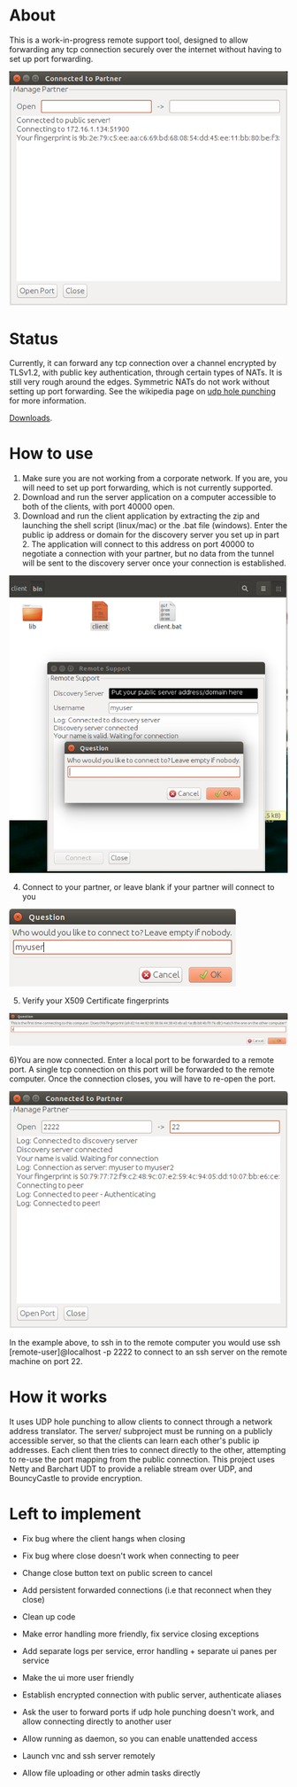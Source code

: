 # About

This is a work-in-progress remote support tool, designed to allow forwarding any tcp connection securely over the internet without having to set up port forwarding.

![screenshot 1](https://raw.githubusercontent.com/jtjj222/remote-support/master/images/screen1.png)

# Status

Currently, it can forward any tcp connection over a channel encrypted by TLSv1.2, with public key authentication, through certain types of NATs. It is still very rough around the edges.
Symmetric NATs do not work without setting up port forwarding. See the wikipedia page on [udp hole punching](https://en.wikipedia.org/wiki/UDP_hole_punching) for more information.

[Downloads](https://github.com/jtjj222/remote-support/releases).

# How to use
1) Make sure you are not working from a corporate network. If you are, you will need to set up port forwarding, which is not currently supported.
2) Download and run the server application on a computer accessible to both of the clients, with port 40000 open.
3) Download and run the client application by extracting the zip and launching the shell script (linux/mac) or the .bat file (windows). Enter the public ip address or domain for the discovery server you set up in part 2. The application will connect to this address on port 40000 to negotiate a connection with your partner, but no data from the tunnel will be sent to the discovery server once your connection is established.

![screenshot 2](https://raw.githubusercontent.com/jtjj222/remote-support/master/images/screen2.png)

4) Connect to your partner, or leave blank if your partner will connect to you

![screenshot 3](https://raw.githubusercontent.com/jtjj222/remote-support/master/images/screen3.png)

5) Verify your X509 Certificate fingerprints

![screenshot 4](https://raw.githubusercontent.com/jtjj222/remote-support/master/images/screen4.png)

6)You are now connected. Enter a local port to be forwarded to a remote port. A single tcp connection on this port will be forwarded to the remote computer. Once the connection closes, you will have to re-open the port.

![screenshot 5](https://raw.githubusercontent.com/jtjj222/remote-support/master/images/screen5.png)

In the example above, to ssh in to the remote computer you would use
    ssh [remote-user]@localhost -p 2222
to connect to an ssh server on the remote machine on port 22.

# How it works

It uses UDP hole punching to allow clients to connect through a network address translator.
The server/ subproject must be running on a publicly accessible server, so that the clients can learn each other's public ip addresses.
Each client then tries to connect directly to the other, attempting to re-use the port mapping from the public connection.
This project uses Netty and Barchart UDT to provide a reliable stream over UDP, and BouncyCastle to provide encryption.

# Left to implement

- Fix bug where the client hangs when closing
- Fix bug where close doesn't work when connecting to peer
- Change close button text on public screen to cancel

- Add persistent forwarded connections (i.e that reconnect when they close)
- Clean up code
- Make error handling more friendly, fix service closing exceptions
- Add separate logs per service, error handling + separate ui panes per service
- Make the ui more user friendly
- Establish encrypted connection with public server, authenticate aliases
- Ask the user to forward ports if udp hole punching doesn't work, and allow connecting directly to another user
- Allow running as daemon, so you can enable unattended access
- Launch vnc and ssh server remotely
- Allow file uploading or other admin tasks directly
